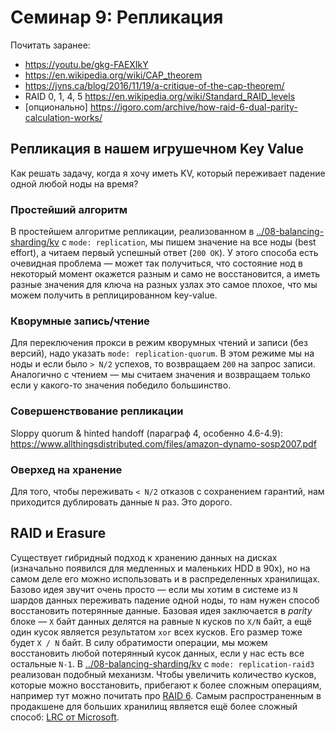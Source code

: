 # Семинар 9: Репликация

Почитать заранее:
- https://youtu.be/gkg-FAEXIkY
- https://en.wikipedia.org/wiki/CAP_theorem
- https://jvns.ca/blog/2016/11/19/a-critique-of-the-cap-theorem/ 
- RAID 0, 1, 4, 5 https://en.wikipedia.org/wiki/Standard_RAID_levels
- [опционально] https://igoro.com/archive/how-raid-6-dual-parity-calculation-works/

## Репликация в нашем игрушечном Key Value

Как решать задачу, когда я хочу иметь KV, который переживает падение одной любой ноды на время?

### Простейший алгоритм

В простейшем алгоритме репликации, реализованном в [../08-balancing-sharding/kv](./08-balancing-sharding/kv/readme.md) с `mode: replication`, мы пишем значение на все ноды (best effort), а читаем первый успешный ответ (`200 OK`). У этого способа есть очевидная проблема — может так получиться, что состояние нод в некоторый момент окажется разным и само не восстановится, а иметь разные значения для ключа на разных узлах это самое плохое, что мы можем получить в реплицированном key-value.

### Кворумные запись/чтение

Для переключения прокси в режим кворумных чтений и записи (без версий), надо указать `mode: replication-quorum`. В этом режиме мы на ноды и если было `> N/2` успехов, то возвращаем `200` на запрос записи. Аналогично с чтением — мы считаем значения и возвращаем только если у какого-то значения победило большинство.

### Совершенствование репликации

Sloppy quorum & hinted handoff (параграф 4, особенно 4.6-4.9): https://www.allthingsdistributed.com/files/amazon-dynamo-sosp2007.pdf

### Оверхед на хранение

Для того, чтобы переживать `< N/2` отказов с сохранением гарантий, нам приходится дублировать данные `N` раз. Это дорого.

## RAID и Erasure

Существует гибридный подход к хранению данных на дисках (изначально появился для медленных и маленьких HDD в 90х), но на самом деле его можно использовать и в распределенных хранилищах. Базово идея звучит очень просто — если мы хотим в системе из `N` шардов данных переживать падение одной ноды, то нам нужен способ восстановить потерянные данные. Базовая идея заключается в _parity_ блоке — `X` байт данных делятся на равные `N` кусков по `X/N` байт, а ещё один кусок является результатом `xor` всех кусков. Его размер тоже будет `X / N` байт. В силу обратимости операции, мы можем восстановить любой потерянный кусок данных, если у нас есть все остальные `N-1`. В [../08-balancing-sharding/kv](./08-balancing-sharding/kv/readme.md) c `mode: replication-raid3` реализован подобный механизм. Чтобы увеличить количество кусков, которые можно восстановить, прибегают к более сложным операциям, например тут можно почитать про [RAID 6](https://igoro.com/archive/how-raid-6-dual-parity-calculation-works/). Самым распространенным в продакшене для больших хранилищ является ещё более сложный способ: [LRC от Microsoft](https://www.microsoft.com/en-us/research/wp-content/uploads/2016/02/LRC12-cheng20webpage.pdf).
